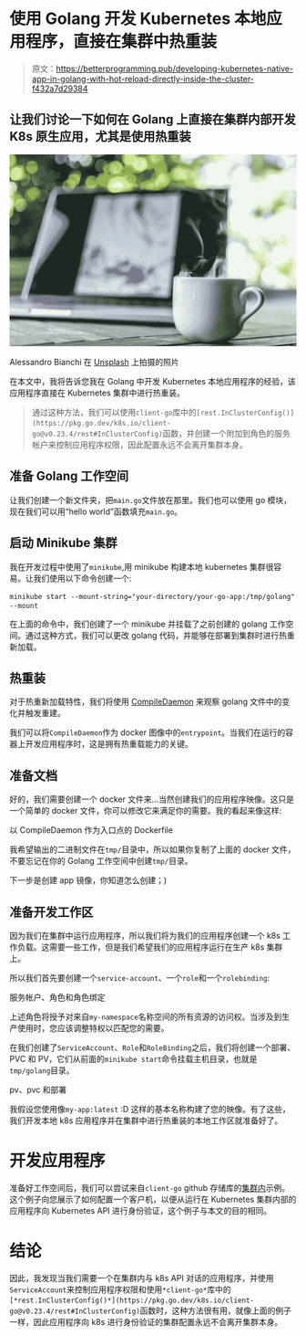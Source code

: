 # 使用 Golang 开发 Kubernetes 本地应用程序，直接在集群中热重装

> 原文：<https://betterprogramming.pub/developing-kubernetes-native-app-in-golang-with-hot-reload-directly-inside-the-cluster-f432a7d29384>

## 让我们讨论一下如何在 Golang 上直接在集群内部开发 K8s 原生应用，尤其是使用热重装

![](img/bb9b08cdbc790a89e0bc6f8a4cb2885d.png)

Alessandro Bianchi 在 [Unsplash](https://unsplash.com?utm_source=medium&utm_medium=referral) 上拍摄的照片

在本文中，我将告诉您我在 Golang 中开发 Kubernetes 本地应用程序的经验，该应用程序直接在 Kubernetes 集群中进行热重装。

> 通过这种方法，我们可以使用`client-go`库中的`[rest.InClusterConfig()](https://pkg.go.dev/k8s.io/client-go@v0.23.4/rest#InClusterConfig)`函数，并创建一个附加到角色的服务帐户来控制应用程序权限，因此配置永远不会离开集群本身。

## 准备 Golang 工作空间

让我们创建一个新文件夹，把`main.go`文件放在那里。我们也可以使用 go 模块，现在我们可以用“hello world”函数填充`main.go`。

## 启动 Minikube 集群

我在开发过程中使用了`minikube`,用 minikube 构建本地 kubernetes 集群很容易。让我们使用以下命令创建一个:

```
minikube start --mount-string="your-directory/your-go-app:/tmp/golang" --mount
```

在上面的命令中，我们创建了一个 minikube 并挂载了之前创建的 golang 工作空间。通过这种方式，我们可以更改 golang 代码，并能够在部署到集群时进行热重新加载。

## 热重装

对于热重新加载特性，我们将使用 [CompileDaemon](https://github.com/githubnemo/CompileDaemon) 来观察 golang 文件中的变化并触发重建。

我们可以将`CompileDaemon`作为 docker 图像中的`entrypoint`。当我们在运行的容器上开发应用程序时，这是拥有热重载能力的关键。

## 准备文档

好的，我们需要创建一个 docker 文件来…当然创建我们的应用程序映像。这只是一个简单的 docker 文件，你可以修改它来满足你的需要。我的看起来像这样:

以 CompileDaemon 作为入口点的 Dockerfile

我希望输出的二进制文件在`tmp/`目录中，所以如果你复制了上面的 docker 文件，不要忘记在你的 Golang 工作空间中创建`tmp/`目录。

下一步是创建 app 镜像，你知道怎么创建；)

## 准备开发工作区

因为我们在集群中运行应用程序，所以我们将为我们的应用程序创建一个 k8s 工作负载。这需要一些工作，但是我们希望我们的应用程序运行在生产 k8s 集群上。

所以我们首先要创建一个`service-account`、一个`role`和一个`rolebinding`:

服务帐户、角色和角色绑定

上述角色将授予对来自`my-namespace`名称空间的所有资源的访问权。当涉及到生产使用时，您应该调整特权以匹配您的需要。

在我们创建了`ServiceAccount`、`Role`和`RoleBinding`之后，我们将创建一个部署、PVC 和 PV，它们从前面的`minikube start`命令挂载主机目录，也就是`tmp/golang`目录。

pv、pvc 和部署

我假设您使用像`my-app:latest` :D 这样的基本名称构建了您的映像。有了这些，我们开发本地 k8s 应用程序并在集群中进行热重装的本地工作区就准备好了。

# 开发应用程序

准备好工作空间后，我们可以尝试来自`client-go` github 存储库的[集群内](https://github.com/kubernetes/client-go/tree/master/examples/in-cluster-client-configuration)示例。这个例子向您展示了如何配置一个客户机，以便从运行在 Kubernetes 集群内部的应用程序向 Kubernetes API 进行身份验证，这个例子与本文的目的相同。

# 结论

因此，我发现当我们需要一个在集群内与 k8s API 对话的应用程序，并使用`ServiceAccount`来控制应用程序权限和使用`*client-go*`库中的`[*rest.InClusterConfig()*](https://pkg.go.dev/k8s.io/client-go@v0.23.4/rest#InClusterConfig)`函数时，这种方法很有用，就像上面的例子一样，因此应用程序向 k8s 进行身份验证的集群配置永远不会离开集群本身。